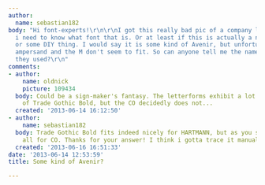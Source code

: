 ```yaml
---
author:
  name: sebastian182
body: "Hi font-experts!\r\n\r\nI got this really bad pic of a company logo here and
  i need to know what font that is. Or at least if this is actually a normal font
  or some DIY thing. I would say it is some kind of Avenir, but unfortunately the
  ampersand and the M don't seem to fit. So can anyone tell me the name of the font
  they used?\r\n"
comments:
- author:
    name: oldnick
    picture: 109434
  body: Could be a sign-maker's fantasy. The letterforms exhibit a lot of the characteristics
    of Trade Gothic Bold, but the CO decidedly does not...
  created: '2013-06-14 16:12:50'
- author:
    name: sebastian182
  body: Trade Gothic Bold fits indeed nicely for HARTMANN, but as you said not at
    all for CO. Thanks for your answer! I think i gotta trace it manually then...
  created: '2013-06-16 16:51:33'
date: '2013-06-14 12:53:59'
title: Some kind of Avenir?

---
```

